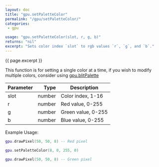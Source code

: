 ```yaml
---
layout: doc
title: "gpu.setPaletteColor"
permalink: "/gpu/setPaletteColor/"
categories:
 - gpu

usage: "gpu.setPaletteColor(slot, r, g, b)"
returns: "nil"
excerpt: "Sets color index `slot` to rgb values `r`, `g`, and `b`."
---
```


{{ page.excerpt }}

This function is for setting a single color at a time, if you wish to modify multiple colors, consider using [gpu.blitPalette](/gpu/blitPalette)

|Parameter|Type|Description|
|:--------|---:|-----------|
|slot     |number|Color index, 1-16|
|r        |number|Red value, 0-255|
|g        |number|Green value, 0-255|
|b        |number|Blue value, 0-255|


Example Usage:
```lua
gpu.drawPixel(50, 50, 8) -- Red pixel

gpu.setPaletteColor(8, 0, 255, 0)

gpu.drawPixel(50, 50, 8) -- Green pixel
```

